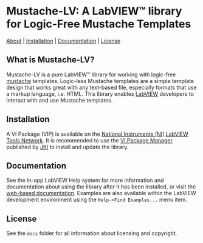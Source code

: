 # Mustache-LV: A LabVIEW&trade; library for Logic-Free Mustache Templates 

[About](#what-is-mustache-lv) | [Installation](#installation) | [Documentation](#documentation) | [License](#license)

## What is Mustache-LV?

Mustache-LV is a pure LabVIEW&trade; library for working with logic-free [mustache](https://mustache.github.io/) templates. Logic-less Mustache templates are a simple template design that works great with any text-based file, especially formats that use a markup language, i.e. HTML. This library enables [LabVIEW](https://www.ni.com/labview) developers to interact with and use Mustache templates.

## Installation

A VI Package (VIP) is available on the [National Instruments (NI)](http://www.ni.com) [LabVIEW Tools Network](http://www.ni.com/labview-tools-network/). It is recommended to use the [VI Package Manager](https://vipm.jki.net/) published by [JKI](http://jki.net/) to install and update the library.

## Documentation

See the in-app LabVIEW Help system for more information and documentation about using the library after it has been installed, or visit the [web-based documentation](https://help.fieldrndservices.com/mustache-lv). Examples are also available within the LabVIEW development environment using the `Help->Find Examples...` menu item.

## License

See the `docs` folder for all information about licensing and copyright.

